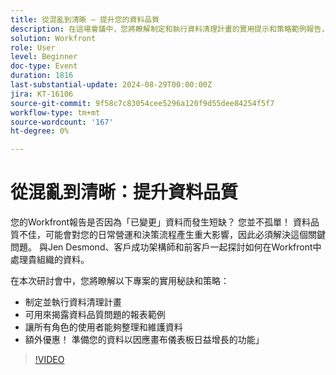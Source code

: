 ```yaml
---
title: 從混亂到清晰 — 提升您的資料品質
description: 在這場會議中，您將瞭解制定和執行資料清理計畫的實用提示和策略範例報告，可用來發現資料品質問題增強所有角色的使用者整理和維護資料的能力額外優點！ 準備您的資料以因應畫布儀表板日益增長的功能」
solution: Workfront
role: User
level: Beginner
doc-type: Event
duration: 1816
last-substantial-update: 2024-08-29T00:00:00Z
jira: KT-16106
source-git-commit: 9f58c7c83054cee5296a120f9d55dee84254f5f7
workflow-type: tm+mt
source-wordcount: '167'
ht-degree: 0%

---
```



# 從混亂到清晰：提升資料品質

您的Workfront報告是否因為「已變更」資料而發生短缺？ 您並不孤單！ 資料品質不佳，可能會對您的日常營運和決策流程產生重大影響，因此必須解決這個關鍵問題。 與Jen Desmond、客戶成功架構師和前客戶一起探討如何在Workfront中處理貴組織的資料。

在本次研討會中，您將瞭解以下專案的實用秘訣和策略：

* 制定並執行資料清理計畫
* 可用來揭露資料品質問題的報表範例
* 讓所有角色的使用者能夠整理和維護資料
* 額外優惠！ 準備您的資料以因應畫布儀表板日益增長的功能」

>[!VIDEO](https://video.tv.adobe.com/v/3433221/?learn=on)
